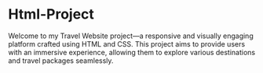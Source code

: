 # Html-Project
Welcome to my Travel Website project—a responsive and visually engaging platform crafted using HTML and CSS. This project aims to provide users with an immersive experience, allowing them to explore various destinations and travel packages seamlessly.
